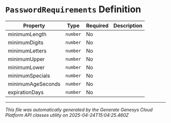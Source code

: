 # `PasswordRequirements` Definition

| Property | Type | Required | Description |
|----------|------|----------|-------------|
| minimumLength | `number` | No |  |
| minimumDigits | `number` | No |  |
| minimumLetters | `number` | No |  |
| minimumUpper | `number` | No |  |
| minimumLower | `number` | No |  |
| minimumSpecials | `number` | No |  |
| minimumAgeSeconds | `number` | No |  |
| expirationDays | `number` | No |  |

---

*This file was automatically generated by the Generate Genesys Cloud Platform API classes utility on 2025-04-24T15:04:25.460Z*